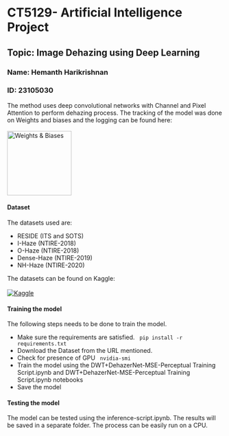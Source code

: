 # CT5129- Artificial Intelligence Project
## Topic: Image Dehazing using Deep Learning
### Name: Hemanth Harikrishnan
### ID: 23105030

The method uses deep convolutional networks with Channel and Pixel Attention to perform dehazing process. The tracking of the model was done on Weights and biases and the logging can be found here: 
<br><br>
[<img src="https://raw.githubusercontent.com/wandb/assets/main/wandb-github-badge-28.svg" alt="Weights & Biases" width="150"/>](https://wandb.ai/hemanthh17/CT5129-Image%20Dehazing?nw=nwuserhemanthh17)
      
#### Dataset
The datasets used are: 
- RESIDE (ITS and SOTS)
- I-Haze (NTIRE-2018)
- O-Haze (NTIRE-2018)
- Dense-Haze (NTIRE-2019)
- NH-Haze (NTIRE-2020)

The datasets can be found on Kaggle:
<br><br>
[![Kaggle](https://img.shields.io/badge/Kaggle-blue)](https://www.kaggle.com/datasets/hemanthhari/dehazing-dataset-thesis)

#### Training the model
The following steps needs to be done to train the model.
- Make sure the requirements are satisfied.
  ``` pip install -r requirements.txt```
- Download the Dataset from the URL mentioned.
- Check for presence of GPU
  ``` nvidia-smi```
- Train the model using the DWT+DehazerNet-MSE-Perceptual Training Script.ipynb and DWT+DehazerNet-MSE-Perceptual Training Script.ipynb notebooks
- Save the model
#### Testing the model
The model can be tested using the inference-script.ipynb. The results will be saved in a separate folder. The process can be easily run on a CPU.
